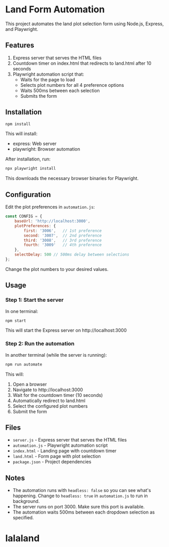 # Land Form Automation

This project automates the land plot selection form using Node.js, Express, and Playwright.

## Features

1. Express server that serves the HTML files
2. Countdown timer on index.html that redirects to land.html after 10 seconds
3. Playwright automation script that:
   - Waits for the page to load
   - Selects plot numbers for all 4 preference options
   - Waits 500ms between each selection
   - Submits the form

## Installation

```bash
npm install
```

This will install:
- express: Web server
- playwright: Browser automation

After installation, run:
```bash
npx playwright install
```

This downloads the necessary browser binaries for Playwright.

## Configuration

Edit the plot preferences in `automation.js`:

```javascript
const CONFIG = {
    baseUrl: 'http://localhost:3000',
    plotPreferences: {
        first: '3006',   // 1st preference
        second: '3007',  // 2nd preference
        third: '3008',   // 3rd preference
        fourth: '3009'   // 4th preference
    },
    selectDelay: 500 // 500ms delay between selections
};
```

Change the plot numbers to your desired values.

## Usage

### Step 1: Start the server

In one terminal:
```bash
npm start
```

This will start the Express server on http://localhost:3000

### Step 2: Run the automation

In another terminal (while the server is running):
```bash
npm run automate
```

This will:
1. Open a browser
2. Navigate to http://localhost:3000
3. Wait for the countdown timer (10 seconds)
4. Automatically redirect to land.html
5. Select the configured plot numbers
6. Submit the form

## Files

- `server.js` - Express server that serves the HTML files
- `automation.js` - Playwright automation script
- `index.html` - Landing page with countdown timer
- `land.html` - Form page with plot selection
- `package.json` - Project dependencies

## Notes

- The automation runs with `headless: false` so you can see what's happening. Change to `headless: true` in `automation.js` to run in background.
- The server runs on port 3000. Make sure this port is available.
- The automation waits 500ms between each dropdown selection as specified.
# lalaland
